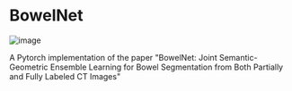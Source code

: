# BowelNet


![image](<img src="https://img-blog.csdnimg.cn/2020102116384135.png" width="100px">)


A Pytorch implementation of the paper "BowelNet: Joint Semantic-Geometric Ensemble Learning for Bowel Segmentation from Both Partially and Fully Labeled CT Images"
